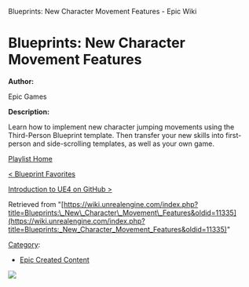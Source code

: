 Blueprints: New Character Movement Features - Epic Wiki                    

Blueprints: New Character Movement Features
===========================================

  

**Author:**

Epic Games

**Description:**

Learn how to implement new character jumping movements using the Third-Person Blueprint template. Then transfer your new skills into first-person and side-scrolling templates, as well as your own game.

  

[Playlist Home](/Category:Epic_Video_Playlists "Category:Epic Video Playlists")

[< Blueprint Favorites](/Blueprints_-_Blueprint_Favorites "Blueprints - Blueprint Favorites")

[Introduction to UE4 on GitHub >](/Introduction_to_UE4_on_GitHub "Introduction to UE4 on GitHub")

Retrieved from "[https://wiki.unrealengine.com/index.php?title=Blueprints:\_New\_Character\_Movement\_Features&oldid=11335](https://wiki.unrealengine.com/index.php?title=Blueprints:_New_Character_Movement_Features&oldid=11335)"

[Category](/Special:Categories "Special:Categories"):

*   [Epic Created Content](/Category:Epic_Created_Content "Category:Epic Created Content")

  ![](https://tracking.unrealengine.com/track.png)